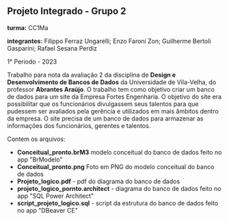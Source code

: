 ## Projeto Integrado - Grupo 2
**turma:** CC1Ma

**integrantes:** Filippo Ferraz Ungarelli; Enzo Faroni Zon; Guilherme Bertoli Gasparini; Rafael Sesana Perdiz

1° Periodo - 2023

Trabalho para nota da avaliação 2 da disciplina de **Design e Desenvolvimento de Bancos de Dados** da Universidade de Vila-Velha, do professor **Abrantes Araújo**.
O trabalho tem como objetivo criar um banco de dados para um site da Empresa Fortes Engenharia. O objetivo do site era possibilitar que os funcionários 
divulgassem seus talentos para que pudessem ser avaliados pela gerência e utilizados em mais âmbitos dentro da empresa.
O site precisa de um banco de dados para armazenar as informações dos funcionários, gerentes e talentos.

Contem os arquivos:

- **Conceitual_pronto.brM3** modelo conceitual do banco de dados feito no app "BrModelo"
- **Conceitual_pronto.png** Foto em PNG do modelo conceitual do banco de dados
- **Projeto_logico.pdf** - pdf do diagrama do banco de dados
- **projeto_logico_pornto.architect** - diagrama do banco de dados feito no app "SQL Power Architect"
- **script_projeto_logico.sql** - script da estrutura do banco de dados feito no app "DBeaver CE"

